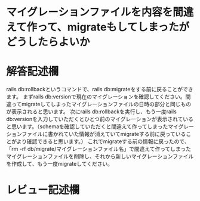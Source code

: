 # マイグレーションファイルを内容を間違えて作って、migrateもしてしまったがどうしたらよいか
# 解答記述欄
rails db:rollbackというコマンドで、rails db:migrateをする前に戻ることができます。
まずrails db:versionで現在のマイグレーションを確認してください。間違ってmigrateしてしまったマイグレーションファイルの日時の部分と同じものが表示されると思います。
次にrails db:rollbackを実行し、もう一度rails db:versionを入力していただくとひとつ前のマイグレーションが表示されていると思います。（schemaを確認していただくと間違えて作ってしまったマイグレーションファイルに書かれていた情報が消えていてmigrateする前に戻っていることがより確認できると思います。）
これでmigrateする前の情報に戻ったので、「rm -rf db/migrate/マイグレーションファイル名」で間違えて作ってしまったマイグレーションファイルを削除し、それから新しいマイグレーションファイルを作成して、もう一度migrateしてください。

# レビュー記述欄

